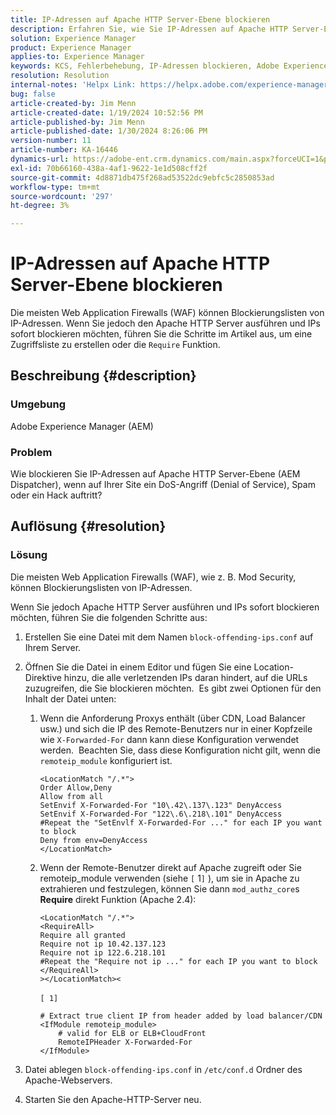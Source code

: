 ```yaml
---
title: IP-Adressen auf Apache HTTP Server-Ebene blockieren
description: Erfahren Sie, wie Sie IP-Adressen auf Apache HTTP Server-Ebene blockieren.
solution: Experience Manager
product: Experience Manager
applies-to: Experience Manager
keywords: KCS, Fehlerbehebung, IP-Adressen blockieren, Adobe Experience Manager, AEM, Apache HTTP Server-Ebene, DoS-Angriff, WAF, Web Application Firewall, AEM Dispatcher, Funktion anfordern
resolution: Resolution
internal-notes: 'Helpx Link: https://helpx.adobe.com/experience-manager/kb/block-ips-apache-http-server.html#remoteip_module'
bug: false
article-created-by: Jim Menn
article-created-date: 1/19/2024 10:52:56 PM
article-published-by: Jim Menn
article-published-date: 1/30/2024 8:26:06 PM
version-number: 11
article-number: KA-16446
dynamics-url: https://adobe-ent.crm.dynamics.com/main.aspx?forceUCI=1&pagetype=entityrecord&etn=knowledgearticle&id=d68cc17a-1db7-ee11-a569-6045bd006268
exl-id: 70b66160-438a-4af1-9622-1e1d508cff2f
source-git-commit: 4d8871db475f268ad53522dc9ebfc5c2850853ad
workflow-type: tm+mt
source-wordcount: '297'
ht-degree: 3%

---
```


# IP-Adressen auf Apache HTTP Server-Ebene blockieren


Die meisten Web Application Firewalls (WAF) können Blockierungslisten von IP-Adressen. Wenn Sie jedoch den Apache HTTP Server ausführen und IPs sofort blockieren möchten, führen Sie die Schritte im Artikel aus, um eine Zugriffsliste zu erstellen oder die `Require` Funktion.

## Beschreibung {#description}


### Umgebung

Adobe Experience Manager (AEM)

### Problem

Wie blockieren Sie IP-Adressen auf Apache HTTP Server-Ebene (AEM Dispatcher), wenn auf Ihrer Site ein DoS-Angriff (Denial of Service), Spam oder ein Hack auftritt?


## Auflösung {#resolution}


### Lösung

Die meisten Web Application Firewalls (WAF), wie z. B. Mod Security, können Blockierungslisten von IP-Adressen.

Wenn Sie jedoch Apache HTTP Server ausführen und IPs sofort blockieren möchten, führen Sie die folgenden Schritte aus:

1. Erstellen Sie eine Datei mit dem Namen `block-offending-ips.conf` auf Ihrem Server.
2. Öffnen Sie die Datei in einem Editor und fügen Sie eine Location-Direktive hinzu, die alle verletzenden IPs daran hindert, auf die URLs zuzugreifen, die Sie blockieren möchten.  Es gibt zwei Optionen für den Inhalt der Datei unten:

   1. Wenn die Anforderung Proxys enthält (über CDN, Load Balancer usw.) und sich die IP des Remote-Benutzers nur in einer Kopfzeile wie `X-Forwarded-For` dann kann diese Konfiguration verwendet werden.  Beachten Sie, dass diese Konfiguration nicht gilt, wenn die `remoteip_module` konfiguriert ist. 

      ```
      <LocationMatch "/.*">
      Order Allow,Deny
      Allow from all
      SetEnvif X-Forwarded-For "10\.42\.137\.123" DenyAccess
      SetEnvif X-Forwarded-For "122\.6\.218\.101" DenyAccess
      #Repeat the "SetEnvlf X-Forwarded-For ..." for each IP you want to block
      Deny from env=DenyAccess
      </LocationMatch>
      ```


   2. Wenn der Remote-Benutzer direkt auf Apache zugreift oder Sie remoteip_module verwenden (siehe `[` 1`]` ), um sie in Apache zu extrahieren und festzulegen, können Sie dann `mod_authz_core`s <b>Require</b> direkt Funktion (Apache 2.4):

      ```
      <LocationMatch "/.*">
      <RequireAll>
      Require all granted
      Require not ip 10.42.137.123
      Require not ip 122.6.218.101
      #Repeat the "Require not ip ..." for each IP you want to block
      </RequireAll>
      ></LocationMatch><
      ```



      `[ 1]`
 <br>

      ```
      # Extract true client IP from header added by load balancer/CDN
      <IfModule remoteip_module>
          # valid for ELB or ELB+CloudFront
          RemoteIPHeader X-Forwarded-For
      </IfModule>
      ```


3. Datei ablegen `block-offending-ips.conf` in `/etc/conf.d` Ordner des Apache-Webservers.
4. Starten Sie den Apache-HTTP-Server neu.
